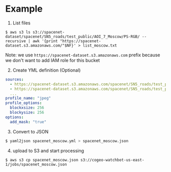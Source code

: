 # Example

1. List files
```$
$ aws s3 ls s3://spacenet-dataset/spacenet/SN5_roads/test_public/AOI_7_Moscow/PS-RGB/ --recursive | awk '{print "https://spacenet-dataset.s3.amazonaws.com/"$NF}' > list_moscow.txt
```
Note: we use `https://spacenet-dataset.s3.amazonaws.com` prefix because we don't want to add IAM role for this bucket


2. Create YML definition (Optional)

```yaml
sources:
  - https://spacenet-dataset.s3.amazonaws.com/spacenet/SN5_roads/test_public/AOI_7_Moscow/PS-RGB/SN5_roads_test_public_AOI_7_Moscow_PS-RGB_chip0.tif
  - https://spacenet-dataset.s3.amazonaws.com/spacenet/SN5_roads/test_public/AOI_7_Moscow/PS-RGB/SN5_roads_test_public_AOI_7_Moscow_PS-RGB_chip1.tif
  ...
profile_name: "jpeg"
profile_options:
  blockxsize: 256
  blockysize: 256
options:
  add_mask: "true"
```

3. Convert to JSON

```bash
$ yaml2json spacenet_moscow.yml > spacenet_moscow.json
```

4. upload to S3 and start processing

```
$ aws s3 cp spacenet_moscow.json s3://cogeo-watchbot-us-east-1/jobs/spacenet_moscow.json
```